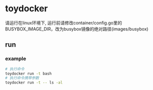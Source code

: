 # toydocker
请运行在linux环境下, 运行前请修改container/config.go里的BUSYBOX_IMAGE_DIR，改为busybox镜像的绝对路径(images/busybox)


## run
### example
```bash
# 执行命令
toydocker run -t bash
# 执行命令携带参数
toydocker run -t -- ls -al
```